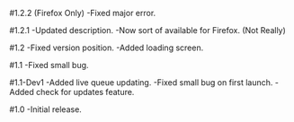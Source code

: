 #1.2.2 (Firefox Only)
-Fixed major error.

#1.2.1
-Updated description.
-Now sort of available for Firefox. (Not Really)

#1.2
-Fixed version position.
-Added loading screen.

#1.1
-Fixed small bug.

#1.1-Dev1
-Added live queue updating.
-Fixed small bug on first launch.
-Added check for updates feature.

#1.0
-Initial release.